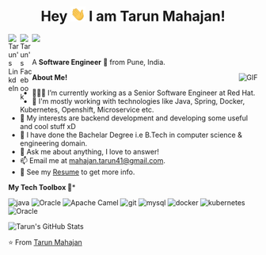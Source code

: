 <div align="center">
<h1 title="hehehe"> Hey <img src="https://raw.githubusercontent.com/ABSphreak/ABSphreak/master/gifs/Hi.gif" width="30px"> I am Tarun Mahajan!</h1>
</div>
<a href="https://www.linkedin.com/in/tarun-mahajan-39472839">
  <img align="left" alt="Tarun's LinkdeIn" width="24px" src="https://cdn.jsdelivr.net/npm/simple-icons@v3/icons/linkedin.svg" />
</a>
<a href="https://www.facebook.com/tarunthecse/">
  <img align="left" alt="Tarun's Facebook" width="24px" src="https://cdn.jsdelivr.net/npm/simple-icons@v3/icons/facebook.svg" />
</a>
<img src="https://komarev.com/ghpvc/?username=tarunthecse&color=blueviolet" align="left">





<br />
<br />

A **Software Engineer** 🚀 from Pune, India.

  <img align="right" alt="GIF" src="https://i.pinimg.com/originals/e4/26/70/e426702edf874b181aced1e2fa5c6cde.gif" />

**About Me!**

- 👨🏽‍💻 I’m currently working as a Senior Software Engineer at Red Hat.
- 🌱 I'm mostly working with technologies like Java, Spring, Docker, Kubernetes, Openshift, Microservice etc. 
- 🤔 My interests are backend development and developing some useful and cool stuff xD
- 💼 I have done the Bachelar Degree i.e B.Tech in computer science & engineering domain.
- 💬 Ask me about anything, I love to answer!
- 📫 Email me at [mahajan.tarun41@gmail.com](mailto:mahajan.tarun41@gmail.com).
- 📝 See my [Resume](https://drive.google.com/file/d/1D3Wbm7YPMQLstSrOvMpOx2a0jXzDGkID/view?usp=sharing) to get more info.


**My Tech Toolbox 🧰***

<p align="left">
<img src="https://img.icons8.com/color/144/000000/java-coffee-cup-logo.png" alt="java" width="40" height="40"/> 
<img src="https://img.icons8.com/color/48/000000/spring-logo.png" alt="Oracle" width="40" height="40"/>
<img src="https://img.icons8.com/dusk/64/000000/--camel.png" alt="Apache Camel" width="40" height="40"/> 
<img src="https://www.vectorlogo.zone/logos/git-scm/git-scm-icon.svg" alt="git" width="40" height="40"/> 
<img src="https://i.pinimg.com/originals/50/f1/58/50f1582a95bdac10f1c3fa295c8b947b.png" alt="mysql" width="40" height="40"/>
<img src="https://img.icons8.com/dusk/64/000000/docker.png" alt="docker" height="40"/> 
<img src="https://img.icons8.com/color/144/000000/kubernetes.png" alt="kubernetes" height="40"/> 
<img src="https://img.icons8.com/color/96/000000/oracle-logo.png" alt="Oracle" width="40" height="40"/>
  
  
</p>


<img src="https://github-readme-stats.vercel.app/api?username=tarunthecse&show_icons=true&hide_border=true&count_private=true&theme=dracula&icon_color=79dafa" alt="Tarun's GitHub Stats">

⭐️ From [Tarun Mahajan](https://github.com/tarunthecse)
